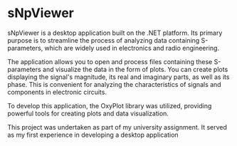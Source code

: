 # sNpViewer
sNpViewer is a desktop application built on the .NET platform. Its primary purpose is to streamline the process of analyzing data containing S-parameters, which are widely used in electronics and radio engineering.

The application allows you to open and process files containing these S-parameters and visualize the data in the form of plots. You can create plots displaying the signal's magnitude, its real and imaginary parts, as well as its phase. This is convenient for analyzing the characteristics of signals and components in electronic circuits.

To develop this application, the OxyPlot library was utilized, providing powerful tools for creating plots and data visualization.

This project was undertaken as part of my university assignment. It served as my first experience in developing a desktop application
